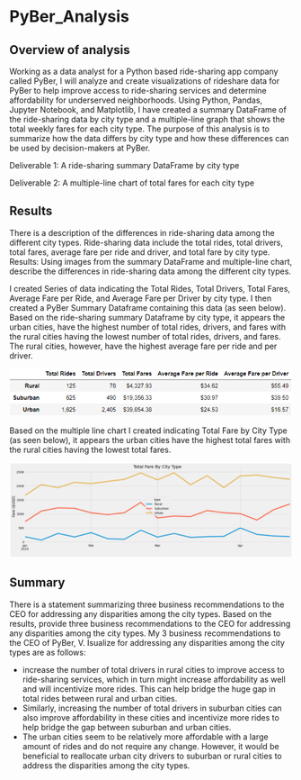 # PyBer_Analysis

## Overview of analysis

Working as a data analyst for a Python based ride-sharing app company called PyBer, I will analyze and create visualizations of rideshare data for PyBer to help improve access to ride-sharing services and determine affordability for underserved neighborhoods. Using Python, Pandas, Jupyter Notebook, and Matplotlib, I have created a summary DataFrame of the ride-sharing data by city type and a multiple-line graph that shows the total weekly fares for each city type. The purpose of this analysis is to summarize how the data differs by city type and how these differences can be used by decision-makers at PyBer.

Deliverable 1: A ride-sharing summary DataFrame by city type

Deliverable 2: A multiple-line chart of total fares for each city type

## Results
There is a description of the differences in ride-sharing data among the different city types. Ride-sharing data include the total rides, total drivers, total fares, average fare per ride and driver, and total fare by city type.
Results: Using images from the summary DataFrame and multiple-line chart, describe the differences in ride-sharing data among the different city types.

I created Series of data indicating the Total Rides, Total Drivers, Total Fares, Average Fare per Ride, and Average Fare per Driver by city type. I then created a PyBer Summary Dataframe containing this data (as seen below). 
Based on the ride-sharing summary Dataframe by city type, it appears the urban cities, have the highest number of total rides, drivers, and fares with the rural cities having the lowest number of total rides, drivers, and fares. The rural cities, however, have the highest average fare per ride and per driver.

![deliverable1](https://github.com/Soniaprogram/PyBer_Analysis/blob/main/images/Deliverable1.PNG)

Based on the multiple line chart I created indicating Total Fare by City Type (as seen below), it appears the urban cities have the highest total fares with the rural cities having the lowest total fares. 

![deliverable2](https://github.com/Soniaprogram/PyBer_Analysis/blob/main/images/Deliverable2.PNG)

## Summary
There is a statement summarizing three business recommendations to the CEO for addressing any disparities among the city types.
Based on the results, provide three business recommendations to the CEO for addressing any disparities among the city types.
My 3 business recommendations to the CEO of PyBer, V. Isualize for addressing any disparities among the city types are as follows:
- increase the number of total drivers in rural cities to improve access to ride-sharing services, which in turn might increase affordability as well and will incentivize more rides. This can help bridge the huge gap in total rides between rural and urban cities. 
- Similarly, increasing the number of total drivers in suburban cities can also improve affordability in these cities and incentivize more rides to help bridge the gap between suburban and urban cities.
- The urban cities seem to be relatively more affordable with a large amount of rides and do not require any change. However, it would be beneficial to reallocate urban city drivers to suburban or rural cities to address the disparities among the city types. 
